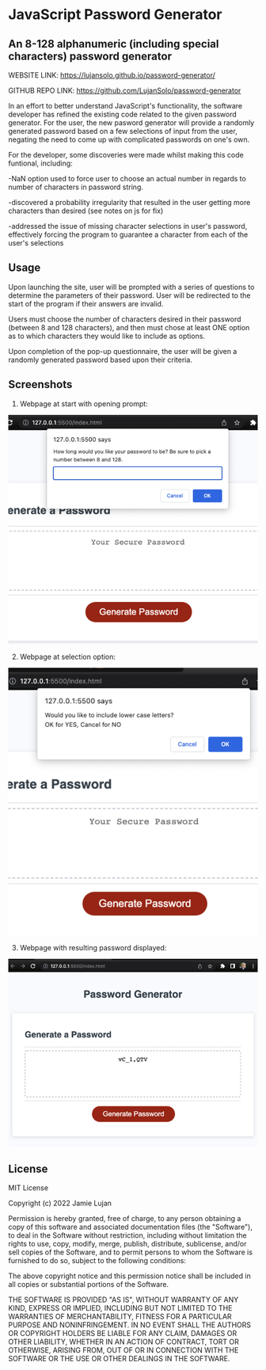 # JavaScript Password Generator

## An 8-128 alphanumeric (including special characters) password generator

WEBSITE LINK: https://lujansolo.github.io/password-generator/

GITHUB REPO LINK: https://github.com/LujanSolo/password-generator

In an effort to better understand JavaScript's functionality, the software developer has refined the existing code related to the given password generator. For the user, the new pasword generator will provide a randomly generated password based on a few selections of input from the user, negating the need to come up with complicated passwords on one's own.

For the developer, some discoveries were made whilst making this code funtional, including:

 -NaN option used to force user to choose an actual number in regards to number of characters in password string.

 -discovered a probability irregularity that resulted in the user getting more characters than desired (see notes on js for fix)

 -addressed the issue of missing character selections in user's password, effectively forcing the program to guarantee a character from each of the user's selections

## Usage

Upon launching the site, user will be prompted with a series of questions to determine the parameters of their password. User will be redirected to the start of the program if their answers are invalid.

Users must choose the number of characters desired in their password (between 8 and 128 characters), and then must chose at least ONE option as to which characters they would like to include as options.

Upon completion of the pop-up questionnaire, the user will be given a randomly generated password based upon their criteria.

## Screenshots
1. Webpage at start with opening prompt:

![alt text](/Assets/images/password-site2.png "Photo of website at start.")

2. Webpage at selection option:

![alt text](/Assets/images/password-site3.png "Website at first prompt.")

3. Webpage with resulting password displayed:

![alt text](/Assets/images/password-site.png "Website with final password result.")

## License

MIT License

Copyright (c) 2022 Jamie Lujan

Permission is hereby granted, free of charge, to any person obtaining a copy
of this software and associated documentation files (the "Software"), to deal
in the Software without restriction, including without limitation the rights
to use, copy, modify, merge, publish, distribute, sublicense, and/or sell
copies of the Software, and to permit persons to whom the Software is
furnished to do so, subject to the following conditions:

The above copyright notice and this permission notice shall be included in all
copies or substantial portions of the Software.

THE SOFTWARE IS PROVIDED "AS IS", WITHOUT WARRANTY OF ANY KIND, EXPRESS OR
IMPLIED, INCLUDING BUT NOT LIMITED TO THE WARRANTIES OF MERCHANTABILITY,
FITNESS FOR A PARTICULAR PURPOSE AND NONINFRINGEMENT. IN NO EVENT SHALL THE
AUTHORS OR COPYRIGHT HOLDERS BE LIABLE FOR ANY CLAIM, DAMAGES OR OTHER
LIABILITY, WHETHER IN AN ACTION OF CONTRACT, TORT OR OTHERWISE, ARISING FROM,
OUT OF OR IN CONNECTION WITH THE SOFTWARE OR THE USE OR OTHER DEALINGS IN THE
SOFTWARE.